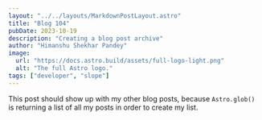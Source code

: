 ```yaml
---
layout: "../../layouts/MarkdownPostLayout.astro"
title: "Blog 104"
pubDate: 2023-10-19
description: "Creating a blog post archive"
author: "Himanshu Shekhar Pandey"
image:
  url: "https://docs.astro.build/assets/full-logo-light.png"
  alt: "The full Astro logo."
tags: ["developer", "slope"]
---
```


This post should show up with my other blog posts, because `Astro.glob()` is returning a list of all my posts in order to create my list.
